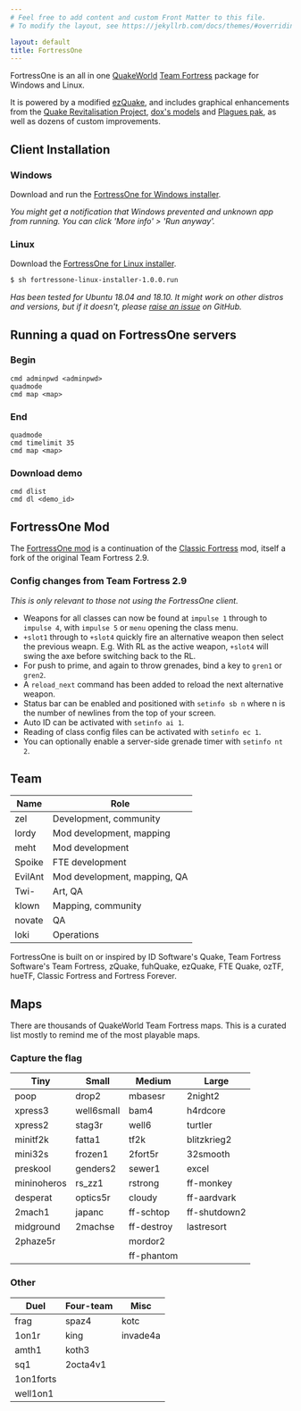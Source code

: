 ```yaml
---
# Feel free to add content and custom Front Matter to this file.
# To modify the layout, see https://jekyllrb.com/docs/themes/#overriding-theme-defaults

layout: default
title: FortressOne
---
```



FortressOne is an all in one [QuakeWorld][] [Team Fortress][] package for
Windows and Linux.

It is powered by a modified [ezQuake][], and includes graphical enhancements
from the [Quake Revitalisation Project][], [dox's models][] and
[Plagues pak][], as well as dozens of custom improvements.


## Client Installation

### Windows

Download and run the [FortressOne for Windows installer][].

_You might get a notification that Windows prevented and unknown app from
running. You can click 'More info' > 'Run anyway'._


### Linux

Download the [FortressOne for Linux installer][].

```bash
$ sh fortressone-linux-installer-1.0.0.run
```

_Has been tested for Ubuntu 18.04 and 18.10. It might work on other distros and
versions, but if it doesn't, please [raise an issue][] on GitHub._


## Running a quad on FortressOne servers

### Begin

```
cmd adminpwd <adminpwd>
quadmode
cmd map <map>
```


### End

```
quadmode
cmd timelimit 35
cmd map <map>
```


### Download demo

```
cmd dlist
cmd dl <demo_id>
```


## FortressOne Mod

The [FortressOne mod][] is a continuation of the [Classic Fortress][] mod,
itself a fork of the original Team Fortress 2.9.


### Config changes from Team Fortress 2.9

_This is only relevant to those not using the FortressOne client._

* Weapons for all classes can now be found at `impulse 1` through to `impulse
  4`, with `impulse 5` or `menu` opening the class menu.
* `+slot1` through to `+slot4` quickly fire an alternative weapon then select
  the previous weapn. E.g. With RL as the active weapon, `+slot4` will swing
  the axe before switching back to the RL.
* For push to prime, and again to throw grenades, bind a key to `gren1` or
  `gren2`.
* A `reload_next` command has been added to reload the next alternative weapon.
* Status bar can be enabled and positioned with `setinfo sb n` where n is the
  number of newlines from the top of your screen.
* Auto ID can be activated with `setinfo ai 1`.
* Reading of class config files can be activated with `setinfo ec 1`.
* You can optionally enable a server-side grenade timer with `setinfo nt 2`.


## Team

| Name    | Role                         |
|---------|------------------------------|
| zel     | Development, community |
| lordy   | Mod development, mapping     |
| meht    | Mod development              |
| Spoike  | FTE development              |
| EvilAnt | Mod development, mapping, QA |
| Twi-    | Art, QA                      |
| klown   | Mapping, community           |
| novate  | QA                           |
| loki    | Operations                   |

FortressOne is built on or inspired by ID Software's Quake, Team Fortress
Software's Team Fortress, zQuake, fuhQuake, ezQuake, FTE Quake, ozTF, hueTF,
Classic Fortress and Fortress Forever.


## Maps

There are thousands of QuakeWorld Team Fortress maps. This is a curated list
mostly to remind me of the most playable maps.


### Capture the flag

| Tiny        | Small      | Medium     | Large        |
| ---         | ---        | ---        | ---          |
| poop        | drop2      | mbasesr    | 2night2      |
| xpress3     | well6small | bam4       | h4rdcore     |
| xpress2     | stag3r     | well6      | turtler      |
| minitf2k    | fatta1     | tf2k       | blitzkrieg2  |
| mini32s     | frozen1    | 2fort5r    | 32smooth     |
| preskool    | genders2   | sewer1     | excel        |
| mininoheros | rs\_zz1    | rstrong    | ff-monkey    |
| desperat    | optics5r   | cloudy     | ff-aardvark  |
| 2mach1      | japanc     | ff-schtop  | ff-shutdown2 |
| midground   | 2machse    | ff-destroy | lastresort   |
| 2phaze5r    |            | mordor2    |              |
|             |            | ff-phantom


### Other


| Duel      | Four-team | Misc     |
| ---       | ---       | ---      |
| frag      | spaz4     | kotc     |
| 1on1r     | king      | invade4a |
| amth1     | koth3     |          |
| sq1       | 2octa4v1  |          |
| 1on1forts |           |          |
| well1on1  |           |          |



[QuakeWorld]:                        https://www.idsoftware.com/en-gb#section-games
[Team Fortress]:                     https://web.archive.org/web/20131005123834/http://www.planetfortress.com/teamfortress/
[ezQuake]:                           https://ezquake.github.io/
[Quake Revitalisation Project]:      https://qrp.quakeone.com/
[dox's models]:                      https://www.quaddicted.com/webarchive/www.planetfortress.com/tfdone_easy/dox/index.html
[Plagues pak]:                       http://members.optusnet.com.au/~plaguespak/
[FortressOne for Windows installer]: https://github.com/FortressOne/windows-installer/releases/latest
[FortressOne for Linux installer]:   https://github.com/FortressOne/linux-installer/releases/latest
[raise an issue]:                    https://github.com/FortressOne/linux-installer/issues/new
[FortressOne Server for Linux]:      https://github.com/FortressOne/linux-server-installer/releases/latest
[FortressOne mod]:                   https://github.com/FortressOne/server-qwprogs
[FortressOne Discord]:               https://discord.fortressone.org
[MegaTF]:                            https://github.com/alissa0/MegaTFCE
[QWTF NA Discord]:                   http://discord.megateamfortress.com
[hueTF]:                             https://github.com/gmtandi/huetf
[Quadclub Brasil Discord]:           https://discord.gg/Ew3NY2Z
[TF2003]:                            https://github.com/angeld29/TF2003-qvm
[QWTF.RU Discord]:                   https://discord.gg/FVuG7br
[Classic Fortress]:                  http://classicfortress.net/
